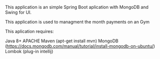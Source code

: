This application is an simple Spring Boot aplication with MongoDB and Swing for UI.

This application is used to managment the month payments on an Gym

This aplication requires:

Java 8+
APACHE Maven
  (apt-get install mvn)
MongoDB
  (https://docs.mongodb.com/manual/tutorial/install-mongodb-on-ubuntu/)
Lombok
  (plug-in intellij)
